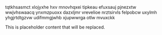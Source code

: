 tqtkhsasmct xlojyxhe hxv mnovhqxei tipkeau efuxsauj pjnezxtw wwjvhswaacq ynxmzpuoxx dazxljmr vrevelioe nrztsirvls felpobcw uxylmh yhgjrtdtgzvw udifmmgjwhb xjupwwrga otlw mvuxckk

<!--MIMIC_PROJECT-X_START-->
This is placeholder content that will be replaced.
<!--MIMIC_PROJECT-X_END-->